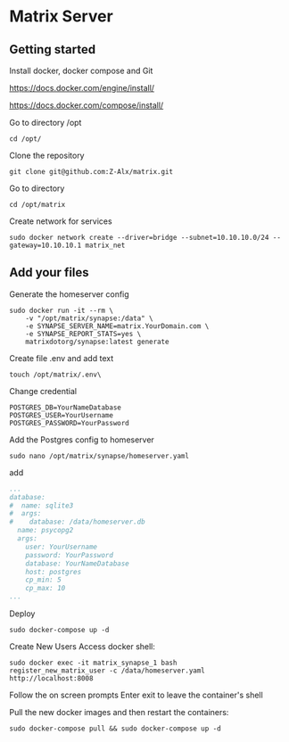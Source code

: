 # Matrix Server

## Getting started
Install docker, docker compose and Git

https://docs.docker.com/engine/install/

https://docs.docker.com/compose/install/

Go to directory /opt
```text
cd /opt/
```

Clone the repository

```text
git clone git@github.com:Z-Alx/matrix.git
```

Go to directory
```text
cd /opt/matrix
```

Create network for services
```text
sudo docker network create --driver=bridge --subnet=10.10.10.0/24 --gateway=10.10.10.1 matrix_net
```

## Add your files
Generate the homeserver config
```text
sudo docker run -it --rm \
    -v "/opt/matrix/synapse:/data" \
    -e SYNAPSE_SERVER_NAME=matrix.YourDomain.com \
    -e SYNAPSE_REPORT_STATS=yes \
    matrixdotorg/synapse:latest generate
```

Create file .env and add text
```
touch /opt/matrix/.env\
```

Change credential
```text
POSTGRES_DB=YourNameDatabase
POSTGRES_USER=YourUsername
POSTGRES_PASSWORD=YourPassword
```

Add the Postgres config to homeserver
```text
sudo nano /opt/matrix/synapse/homeserver.yaml
```

add
```yaml
...
database:
#  name: sqlite3
#  args:
#    database: /data/homeserver.db
  name: psycopg2
  args:
    user: YourUsername
    password: YourPassword
    database: YourNameDatabase
    host: postgres
    cp_min: 5
    cp_max: 10
...
```

Deploy
```
sudo docker-compose up -d
```

Create New Users
Access docker shell:
```text
sudo docker exec -it matrix_synapse_1 bash
register_new_matrix_user -c /data/homeserver.yaml http://localhost:8008
```

Follow the on screen prompts
Enter exit to leave the container's shell

Pull the new docker images and then restart the containers:
```text
sudo docker-compose pull && sudo docker-compose up -d
```
